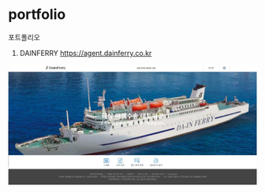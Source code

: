 # portfolio
포트폴리오


1. DAINFERRY https://agent.dainferry.co.kr


![init](./images/dainferryMain.jpg)
